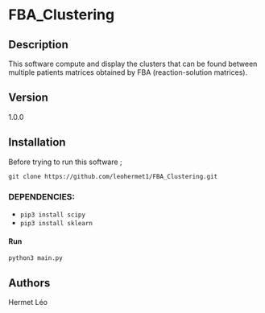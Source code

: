 # FBA_Clustering

## Description
This software compute and display the clusters that can be found between multiple patients matrices obtained by FBA (reaction-solution matrices).

## Version
1.0.0

## Installation
Before trying to run this software ;
```
git clone https://github.com/leohermet1/FBA_Clustering.git
```

### DEPENDENCIES:
+ `pip3 install scipy`
+ `pip3 install sklearn`

#### Run
```
python3 main.py
```

## Authors
Hermet Léo
